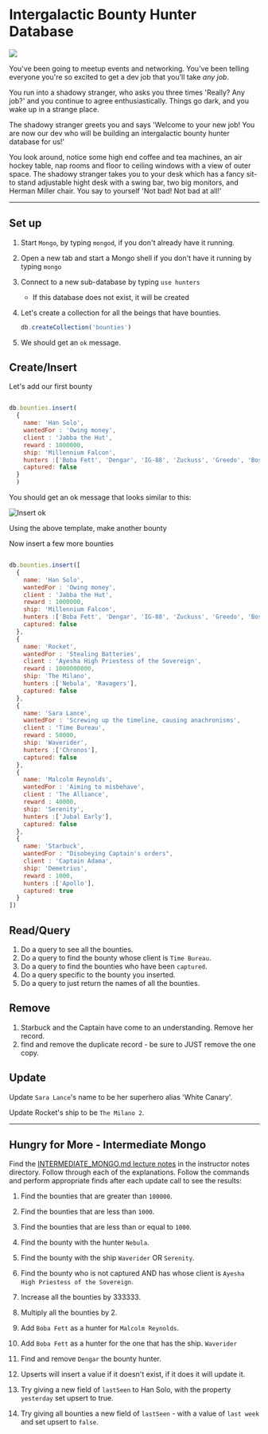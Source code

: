 # Intergalactic Bounty Hunter Database

![](https://snworksceo.imgix.net/car/614a86c8-405f-4fd8-b60d-93998c769661.sized-1000x1000.jpg)

You've been going to meetup events and networking. You've been telling everyone you're so excited to get a dev job that you'll take _any job_.

You run into a shadowy stranger, who asks you three times 'Really? Any job?' and you continue to agree enthusiastically. Things go dark, and you wake up in a strange place.

The shadowy stranger greets you and says 'Welcome to your new job! You are now our dev who will be building an intergalactic bounty hunter database for us!'

You look around, notice some high end coffee and tea machines, an air hockey table, nap rooms and floor to ceiling windows with a view of outer space. The shadowy stranger takes you to your desk which has a fancy sit-to stand adjustable hight desk with a swing bar, two big monitors, and Herman Miller chair. You say to yourself 'Not bad! Not bad at all!'

---

## Set up

1. Start `Mongo`, by typing `mongod`, if you don't already have it running.

1. Open a new tab and start a Mongo shell if you don't have it running by typing `mongo`

1. Connect to a new sub-database by typing `use hunters`

    * If this database does not exist, it will be created

1. Let's create a collection for all the beings that have bounties.

    ```js
    db.createCollection('bounties')
    ```

1. We should get an `ok` message.

## Create/Insert

Let's add our first bounty

```js

db.bounties.insert(
  {
    name: 'Han Solo',
    wantedFor : 'Owing money',
    client : 'Jabba the Hut',
    reward : 1000000,
    ship: 'Millennium Falcon',
    hunters :['Boba Fett', 'Dengar', 'IG-88', 'Zuckuss', 'Greedo', 'Bossk', '4-LOM'],
    captured: false
  }
  )
```

You should get an ok message that looks similar to this:

![Insert ok](https://i.imgur.com/KdFh4Ss.png)

Using the above template, make another bounty

Now insert a few more bounties

```js

db.bounties.insert([
  {
    name: 'Han Solo',
    wantedFor : 'Owing money',
    client : 'Jabba the Hut',
    reward : 1000000,
    ship: 'Millennium Falcon',
    hunters :['Boba Fett', 'Dengar', 'IG-88', 'Zuckuss', 'Greedo', 'Bossk', '4-LOM'],
    captured: false
  },
  {
    name: 'Rocket',
    wantedFor : 'Stealing Batteries',
    client : 'Ayesha High Priestess of the Sovereign',
    reward : 1000000000,
    ship: 'The Milano',
    hunters :['Nebula', 'Ravagers'],
    captured: false
  },
  {
    name: 'Sara Lance',
    wantedFor : 'Screwing up the timeline, causing anachronisms',
    client : 'Time Bureau',
    reward : 50000,
    ship: 'Waverider',
    hunters :['Chronos'],
    captured: false
  },
  {
    name: 'Malcolm Reynolds',
    wantedFor : 'Aiming to misbehave',
    client : 'The Alliance',
    reward : 40000,
    ship: 'Serenity',
    hunters :['Jubal Early'],
    captured: false
  },
  {
    name: 'Starbuck',
    wantedFor : "Disobeying Captain's orders",
    client : 'Captain Adama',
    ship: 'Demetrius',
    reward : 1000,
    hunters :['Apollo'],
    captured: true
  }
])
```

## Read/Query

1. Do a query to see all the bounties.
1. Do a query to find the bounty whose client is `Time Bureau`.
1. Do a query to find the bounties who have been `captured`.
1. Do a query specific to the bounty you inserted.
1. Do a query to just return the names of all the bounties.

## Remove

1. Starbuck and the Captain have come to an understanding. Remove her record.
1. find and remove the duplicate record - be sure to JUST remove the one copy.

## Update
Update `Sara Lance`'s name to be her superhero alias 'White Canary'.

Update Rocket's ship to be `The Milano 2`.

---

## Hungry for More - Intermediate Mongo

Find the [INTERMEDIATE_MONGO.md lecture notes](../../instructor_notes/Advanced%20Mongo/2.%20INTERMEDIATE_MONGO.md) in the instructor notes directory. Follow through each of the explanations. Follow the commands and perform appropriate finds after each update call to see the results:

1. Find the bounties that are greater than `100000`.
1. Find the bounties that are less than `1000`.
1. Find the bounties that are less than or equal to `1000`.

1. Find the bounty with the hunter `Nebula`.
1. Find the bounty with the ship `Waverider` OR `Serenity`.
1. Find the bounty who is not captured AND has whose client is `Ayesha High Priestess of the Sovereign`.
1. Increase all the bounties by 333333.
1. Multiply all the bounties by 2.
1. Add `Boba Fett` as a hunter for `Malcolm Reynolds`.
1. Add `Boba Fett` as a hunter for the one that has the ship. `Waverider`
1. Find and remove `Dengar` the bounty hunter.
1. Upserts will insert a value if it doesn't exist, if it does it will update it.
1. Try giving a new field of `lastSeen` to Han Solo, with the property `yesterday` set upsert to true.
1. Try giving all bounties a new field of `lastSeen` - with a value of `last week` and set upsert to `false`.
